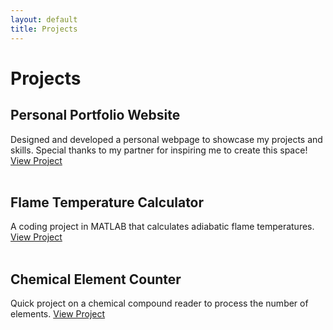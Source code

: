 ```yaml
---
layout: default
title: Projects
---
```


# Projects  

## Personal Portfolio Website

Designed and developed a personal webpage to showcase my projects and skills. Special thanks to my partner for inspiring me to create this space! [View Project](/projects/flametemp/)  
<br/>

## Flame Temperature Calculator

A coding project in MATLAB that calculates adiabatic flame temperatures. [View Project](https://github.com/yoon-zh/flametemp)  
<br/>

## Chemical Element Counter

Quick project on a chemical compound reader to process the number of elements. [View Project](https://github.com/yoon-zh/chemcount)  